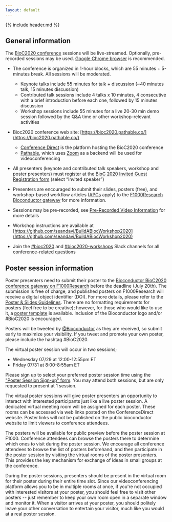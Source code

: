 ```yaml
---
layout: default
---
```


{% include header.md %}

## General information

The [BioC2020 conference](https://bioc2020.pathable.co/) sessions will be live-streamed. Optionally, pre-recorded sessions may be used. [Google Chrome browser](https://www.google.com/chrome/) is recommended.

- The conference is organized in 1-hour blocks, which are 55 minutes + 5-minutes break. All sessions will be moderated.
    - Keynote talks include 55 minutes for talk + discussion (~40 minutes talk, 15 minutes discussion)
    - Contributed talk sessions include 4 talks x 10 minutes, 4 consecutive with a brief introduction before each one, followed by 15 minutes discussion
    - Workshop sessions include 55 minutes for a live 20-30 min demo session followed by the Q&A time or other workshop-relevant activities
    
- Bioc2020 conference web site: [https://bioc2020.pathable.co/](https://bioc2020.pathable.co/)
    - [Conference Direct](https://conferencedirect.com/) is the platform hosting the BioC2020 conference
    - [Pathable](https://pathable.com/), which uses [Zoom](https://zoom.us/) as a backend will be used for videoconferencing

- All presenters (keynote and contributed talk speakers, workshop and poster presenters) must register at the [BioC 2020 Invited Guest Registration form](https://docs.google.com/forms/d/e/1FAIpQLSe5gIWOJnyPcCaObhqbaht_64mf8SabZ_K8Y68EozXqX83clw/viewform) (select “Invited speaker”)

- Presenters are encouraged to submit their slides, posters (free), and workshop-based workflow articles ([APCs](https://f1000research.com/for-authors/article-processing-charges) apply) to the [F1000Research Bioconductor gateway](https://f1000research.com/gateways/bioconductor/about-this-gateway) for more information.

- Sessions may be pre-recorded, see [Pre-Recorded Video Information](https://drive.google.com/file/d/1u8V9sHL9pRKoPUAsIky3d4s_EfVOSSZQ/view?usp=sharing) for more details

- Workshop instructions are available at [https://github.com/seandavi/BuildABiocWorkshop2020](https://github.com/seandavi/BuildABiocWorkshop2020)

- Join the [#bioc2020](https://community-bioc.slack.com/archives/CLAEUFVAA) and [#bioc2020-workshops](https://community-bioc.slack.com/archives/C015QR5FCGN) Slack channels for all conference-related questions

## Poster session information

Poster presenters need to submit their poster to the [Bioconductor BioC2020 conference gateway on F1000Research](https://f1000research.com/gateways/bioconductor/about-this-gateway) before the deadline (July 20th). The submission is free of charge, and published posters on F1000Research will receive a digital object identifier (DOI). For more details, please refer to the [Poster & Slides Guidelines](https://f1000research.com/gateways/bioconductor/for-authors/posters-and-slides-guidelines). There are no formatting requirements for posters (feel free to be creative); however, for those who would like to use it, a [poster template](https://drive.google.com/file/d/1N3pDnixeVwRFrjQrSJL9eziXq4RpcfaT/view?usp=sharing) is available. Inclusion of the Bioconductor logo and/or #BioC2020 is encouraged. 

Posters will be tweeted by [@Bioconductor](https://twitter.com/Bioconductor) as they are received, so submit early to maximize your visibility.  If you tweet and promote your own poster, please include the hashtag #BioC2020.

The virtual poster session will occur in two sessions;

- Wednesday 07/29 at 12:00-12:55pm ET 
- Friday    07/31 at 8:00-8:55am ET

Please sign up to select your preferred poster session time using the ["Poster Session Sign-up" form](https://forms.gle/G38AUCFjNordAgc48).  You may attend both sessions, but are only requested to present at 1 session. 

The virtual poster sessions will give poster presenters an opportunity to interact with interested participants just like a live poster session. A dedicated virtual meeting room will be assigned for each poster. These rooms can be accessed via web links posted on the ConferenceDirect website. Poster links will not be published on the public bioconductor website to limit viewers to conference attendees.

The posters will be available for public preview before the poster session at F1000. Conference attendees can browse the posters there to determine which ones to visit during the poster session. We encourage all conference attendees to browse the list of posters beforehand, and then participate in the poster session by visiting the virtual rooms of the poster presenters. This provides the key mechanism for exchange of ideas in small groups at the conference.

During the poster sessions, presenters should be present in the virtual room for their poster during their entire time slot. Since our videoconferencing platform allows you to be in multiple rooms at once, if you're not occupied with interested visitors at your poster, you should feel free to visit other posters -- just remember to keep your own room open in a separate window and monitor it. When a visitor arrives at your poster, you should politely leave your other conversation to entertain your visitor, much like you would at a real poster session.
